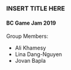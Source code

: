 ### INSERT TITLE HERE
#### BC Game Jam 2019

Group Members:	
- Ali Khamesy
- Lina Dang-Nguyen
- Jovan Bapla

